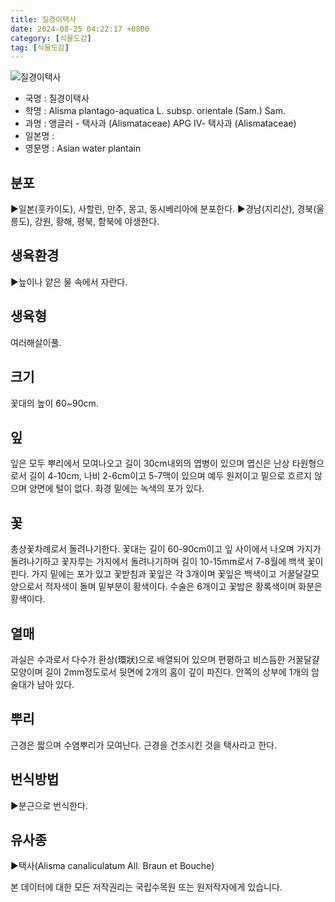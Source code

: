 ```yaml
---
title: 질경이택사
date: 2024-08-25 04:22:17 +0800
category: [식물도감]
tag: [식물도감]
---
```




![질경이택사](/fileUpload/plants/basic/Alismataceae/Alisma/11965/1_th2.JPG)
- 국명 : 질경이택사
- 학명 : Alisma plantago-aquatica L. subsp. orientale (Sam.) Sam.
- 과명 : 앵글러 - 택사과 (Alismataceae) APG Ⅳ- 택사과 (Alismataceae)
- 일본명 : 
- 영문명 : Asian water plantain


## 분포
▶일본(훗카이도), 사할린, 만주, 몽고, 동시베리아에 분포한다.▶경남(지리산), 경북(울릉도), 강원, 황해, 평북, 함북에 야생한다.
## 생육환경
▶늪이나 얕은 물 속에서 자란다.
## 생육형
여러해살이풀.
## 크기
꽃대의 높이 60~90cm.
## 잎
잎은 모두 뿌리에서 모여나오고 길이 30cm내외의 엽병이 있으며 엽신은 난상 타원형으로서 길이 4-10cm, 나비 2-6cm이고 5-7맥이 있으며 예두 원저이고 밑으로 흐르지 않으며 양면에 털이 없다. 화경 밑에는 녹색의 포가 있다.
## 꽃
총상꽃차례로서 돌려나기한다. 꽃대는 길이 60-90cm이고 잎 사이에서 나오며 가지가 돌려나기하고 꽃자루는 가지에서 돌려나기하며 길이 10-15mm로서 7-8월에 백색 꽃이 핀다. 가지 밑에는 포가 있고 꽃받침과 꽃잎은 각 3개이며 꽃잎은 백색이고 거꿀달걀모양으로서 적자색이 돌며 밑부분이 황색이다. 수술은 6개이고 꽃밥은 황록색이며 화분은 황색이다.
## 열매
과실은 수과로서 다수가 환상(環狀)으로 배열되어 있으며 편평하고 비스듬한 거꿀달걀모양이며 길이 2mm정도로서 뒷면에 2개의 홈이 깊이 파진다. 안쪽의 상부에 1개의 암술대가 남아 있다.
## 뿌리
근경은 짧으며 수염뿌리가 모여난다. 근경을 건조시킨 것을 택사라고 한다.
## 번식방법
▶분근으로 번식한다.
## 유사종
▶택사(Alisma canaliculatum All. Braun et Bouche)






본 데이터에 대한 모든 저작권리는 국립수목원 또는 원저작자에게 있습니다.
